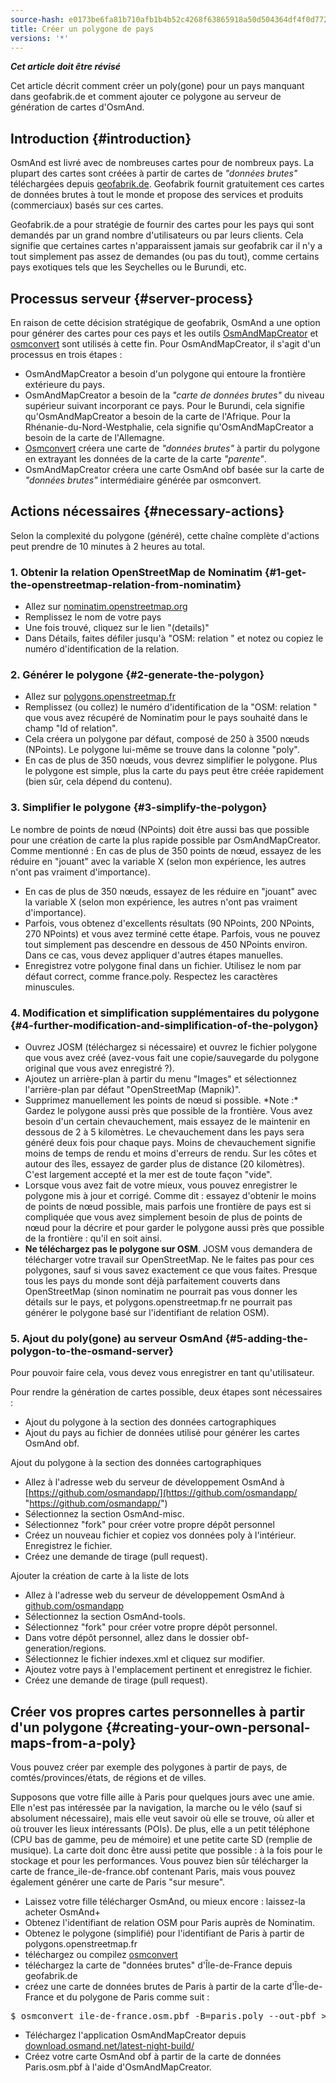 ```yaml
---
source-hash: e0173be6fa81b710afb1b4b52c4268f63865918a50d504364df4f0d772bf2d39
title: Créer un polygone de pays
versions: '*'
---
```

**_Cet article doit être révisé_**

Cet article décrit comment créer un poly(gone) pour un pays manquant dans geofabrik.de et comment ajouter ce polygone au serveur de génération de cartes d'OsmAnd.

## Introduction {#introduction}

OsmAnd est livré avec de nombreuses cartes pour de nombreux pays. La plupart des cartes sont créées à partir de cartes de *"données brutes"* téléchargées depuis [geofabrik.de](http://download.geofabrik.de). Geofabrik fournit gratuitement ces cartes de données brutes à tout le monde et propose des services et produits (commerciaux) basés sur ces cartes.

Geofabrik.de a pour stratégie de fournir des cartes pour les pays qui sont demandés par un grand nombre d'utilisateurs ou par leurs clients. Cela signifie que certaines cartes n'apparaissent jamais sur geofabrik car il n'y a tout simplement pas assez de demandes (ou pas du tout), comme certains pays exotiques tels que les Seychelles ou le Burundi, etc.

## Processus serveur {#server-process}
En raison de cette décision stratégique de geofabrik, OsmAnd a une option pour générer des cartes pour ces pays et les outils [OsmAndMapCreator](http://download.osmand.net/latest-night-build/OsmAndMapCreator-development.zip) et [osmconvert](https://wiki.openstreetmap.org/wiki/Osmconvert) sont utilisés à cette fin. Pour OsmAndMapCreator, il s'agit d'un processus en trois étapes :
- OsmAndMapCreator a besoin d'un polygone qui entoure la frontière extérieure du pays.
- OsmAndMapCreator a besoin de la *"carte de données brutes"* du niveau supérieur suivant incorporant ce pays. Pour le Burundi, cela signifie qu'OsmAndMapCreator a besoin de la carte de l'Afrique. Pour la Rhénanie-du-Nord-Westphalie, cela signifie qu'OsmAndMapCreator a besoin de la carte de l'Allemagne.
- [Osmconvert](https://wiki.openstreetmap.org/wiki/Osmconvert) créera une carte de *"données brutes"* à partir du polygone en extrayant les données de la carte de la carte *"parente"*.
- OsmAndMapCreator créera une carte OsmAnd obf basée sur la carte de *"données brutes"* intermédiaire générée par osmconvert.

## Actions nécessaires {#necessary-actions}
Selon la complexité du polygone (généré), cette chaîne complète d'actions peut prendre de 10 minutes à 2 heures au total.

### 1. Obtenir la relation OpenStreetMap de Nominatim {#1-get-the-openstreetmap-relation-from-nominatim}
- Allez sur [nominatim.openstreetmap.org](https://nominatim.openstreetmap.org/)
- Remplissez le nom de votre pays
- Une fois trouvé, cliquez sur le lien "(details)"
- Dans Détails, faites défiler jusqu'à "OSM: relation " et notez ou copiez le numéro d'identification de la relation.

### 2. Générer le polygone {#2-generate-the-polygon}
- Allez sur [polygons.openstreetmap.fr](http://polygons.openstreetmap.fr/)
- Remplissez (ou collez) le numéro d'identification de la "OSM: relation " que vous avez récupéré de Nominatim pour le pays souhaité dans le champ "Id of relation".
- Cela créera un polygone par défaut, composé de 250 à 3500 nœuds (NPoints). Le polygone lui-même se trouve dans la colonne "poly".
- En cas de plus de 350 nœuds, vous devrez simplifier le polygone. Plus le polygone est simple, plus la carte du pays peut être créée rapidement (bien sûr, cela dépend du contenu).

### 3. Simplifier le polygone {#3-simplify-the-polygon}
Le nombre de points de nœud (NPoints) doit être aussi bas que possible pour une création de carte la plus rapide possible par OsmAndMapCreator. Comme mentionné : En cas de plus de 350 points de nœud, essayez de les réduire en "jouant" avec la variable X (selon mon expérience, les autres n'ont pas vraiment d'importance).
- En cas de plus de 350 nœuds, essayez de les réduire en "jouant" avec la variable X (selon mon expérience, les autres n'ont pas vraiment d'importance).
- Parfois, vous obtenez d'excellents résultats (90 NPoints, 200 NPoints, 270 NPoints) et vous avez terminé cette étape. Parfois, vous ne pouvez tout simplement pas descendre en dessous de 450 NPoints environ. Dans ce cas, vous devez appliquer d'autres étapes manuelles.
- Enregistrez votre polygone final dans un fichier. Utilisez le nom par défaut correct, comme france.poly. Respectez les caractères minuscules.

### 4. Modification et simplification supplémentaires du polygone {#4-further-modification-and-simplification-of-the-polygon}
- Ouvrez JOSM (téléchargez si nécessaire) et ouvrez le fichier polygone que vous avez créé (avez-vous fait une copie/sauvegarde du polygone original que vous avez enregistré ?).
- Ajoutez un arrière-plan à partir du menu "Images" et sélectionnez l'arrière-plan par défaut "OpenStreetMap (Mapnik)".
- Supprimez manuellement les points de nœud si possible. \*Note :\* Gardez le polygone aussi près que possible de la frontière. Vous avez besoin d'un certain chevauchement, mais essayez de le maintenir en dessous de 2 à 5 kilomètres. Le chevauchement dans les pays sera généré deux fois pour chaque pays. Moins de chevauchement signifie moins de temps de rendu et moins d'erreurs de rendu. Sur les côtes et autour des îles, essayez de garder plus de distance (20 kilomètres). C'est largement accepté et la mer est de toute façon "vide".
- Lorsque vous avez fait de votre mieux, vous pouvez enregistrer le polygone mis à jour et corrigé. Comme dit : essayez d'obtenir le moins de points de nœud possible, mais parfois une frontière de pays est si compliquée que vous avez simplement besoin de plus de points de nœud pour la décrire et pour garder le polygone aussi près que possible de la frontière : qu'il en soit ainsi.
- **Ne téléchargez pas le polygone sur OSM**. JOSM vous demandera de télécharger votre travail sur OpenStreetMap. Ne le faites pas pour ces polygones, sauf si vous savez exactement ce que vous faites. Presque tous les pays du monde sont déjà parfaitement couverts dans OpenStreetMap (sinon nominatim ne pourrait pas vous donner les détails sur le pays, et polygons.openstreetmap.fr ne pourrait pas générer le polygone basé sur l'identifiant de relation OSM).

### 5. Ajout du poly(gone) au serveur OsmAnd {#5-adding-the-polygon-to-the-osmand-server}

Pour pouvoir faire cela, vous devez vous enregistrer en tant qu'utilisateur.

Pour rendre la génération de cartes possible, deux étapes sont nécessaires :
- Ajout du polygone à la section des données cartographiques
- Ajout du pays au fichier de données utilisé pour générer les cartes OsmAnd obf.

Ajout du polygone à la section des données cartographiques
- Allez à l'adresse web du serveur de développement OsmAnd à [https://github.com/osmandapp/](https://github.com/osmandapp/ "https://github.com/osmandapp/")
- Sélectionnez la section OsmAnd-misc.
- Sélectionnez "fork" pour créer votre propre dépôt personnel
- Créez un nouveau fichier et copiez vos données poly à l'intérieur. Enregistrez le fichier.
- Créez une demande de tirage (pull request).

Ajouter la création de carte à la liste de lots
- Allez à l'adresse web du serveur de développement OsmAnd à [github.com/osmandapp](https://github.com/osmandapp/)
- Sélectionnez la section OsmAnd-tools.
- Sélectionnez "fork" pour créer votre propre dépôt personnel.
- Dans votre dépôt personnel, allez dans le dossier obf-generation/regions.
- Sélectionnez le fichier indexes.xml et cliquez sur modifier.
- Ajoutez votre pays à l'emplacement pertinent et enregistrez le fichier.
- Créez une demande de tirage (pull request).

## Créer vos propres cartes personnelles à partir d'un polygone {#creating-your-own-personal-maps-from-a-poly}

Vous pouvez créer par exemple des polygones à partir de pays, de comtés/provinces/états, de régions et de villes.

Supposons que votre fille aille à Paris pour quelques jours avec une amie. Elle n'est pas intéressée par la navigation, la marche ou le vélo (sauf si absolument nécessaire), mais elle veut savoir où elle se trouve, où aller et où trouver les lieux intéressants (POIs). De plus, elle a un petit téléphone (CPU bas de gamme, peu de mémoire) et une petite carte SD (remplie de musique). La carte doit donc être aussi petite que possible : à la fois pour le stockage et pour les performances. Vous pouvez bien sûr télécharger la carte de france\_ile-de-france.obf contenant Paris, mais vous pouvez également générer une carte de Paris "sur mesure".
- Laissez votre fille télécharger OsmAnd, ou mieux encore : laissez-la acheter OsmAnd+
- Obtenez l'identifiant de relation OSM pour Paris auprès de Nominatim.
- Obtenez le polygone (simplifié) pour l'identifiant de Paris à partir de polygons.openstreetmap.fr
- téléchargez ou compilez [osmconvert](https://wiki.openstreetmap.org/wiki/Osmconvert)
- téléchargez la carte de "données brutes" d'Île-de-France depuis geofabrik.de
- créez une carte de données brutes de Paris à partir de la carte d'Île-de-France et du polygone de Paris comme suit :
<pre>
$ osmconvert ile-de-france.osm.pbf -B=paris.poly --out-pbf > Paris.osm.pbf
</pre>
- Téléchargez l'application OsmAndMapCreator depuis [download.osmand.net/latest-night-build/](http://download.osmand.net/latest-night-build/ "https://download.osmand.net/latest-night-build/")
- Créez votre carte OsmAnd obf à partir de la carte de données Paris.osm.pbf à l'aide d'OsmAndMapCreator.